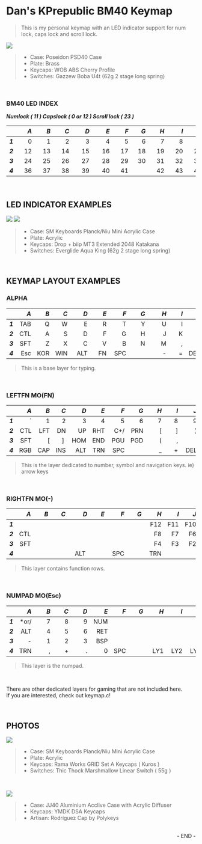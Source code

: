 # Dan's KPrepublic BM40 Keymap

>This is my personal keymap with an LED indicator support for num lock, caps lock and scroll lock.

![](https://i.imgur.com/2yclc1B.jpg)
> * Case: Poseidon PSD40 Case
> * Plate: Brass
> * Keycaps: WOB ABS Cherry Profile
> * Switches: Gazzew Boba U4t (62g 2 stage long spring)

<br />

### BM40 LED INDEX
**_Numlock ( 11 ) Capslock ( 0 or 12 ) Scroll lock ( 23 )_**

|         |  _A_ |  _B_ |  _C_ |  _D_ |  _E_ |  _F_ |  _G_ |  _H_ |  _I_ |  _J_ |  _K_ |  _L_ |
|---------|---:|---:|---:|---:|---:|---:|---:|---:|---:|---:|---:|---:|
| **_1_** |  0 |  1 |  2 |  3 |  4 |  5 |  6 |  7 |  8 |  9 | 10 | 11 |
| **_2_** | 12 | 13 | 14 | 15 | 16 | 17 | 18 | 19 | 20 | 21 | 22 | 23 |
| **_3_** | 24 | 25 | 26 | 27 | 28 | 29 | 30 | 31 | 32 | 33 | 34 | 35 |
| **_4_** | &nbsp;&nbsp;&nbsp;36 | &nbsp;&nbsp;&nbsp;37 | &nbsp;&nbsp;&nbsp;38 | &nbsp;&nbsp;&nbsp;&nbsp;39 | &nbsp;&nbsp;&nbsp;&nbsp;40 | &nbsp;&nbsp;&nbsp;41 | &nbsp;&nbsp;&nbsp;&nbsp;&nbsp;&nbsp;&nbsp;| &nbsp;&nbsp;&nbsp;42 | &nbsp;&nbsp;&nbsp;43 | &nbsp;&nbsp;&nbsp;44 | &nbsp;&nbsp;&nbsp;45 | &nbsp;&nbsp;&nbsp;46 |

<br />

## LED INDICATOR EXAMPLES
![](https://i.imgur.com/qpkRNio.jpg)
![](https://i.imgur.com/GfG252J.jpg)
> * Case: SM Keyboards Planck/Niu Mini Acrylic Case
> * Plate: Acrylic
> * Keycaps: Drop + biip MT3 Extended 2048 Katakana
> * Switches: Everglide Aqua King (62g 2 stage long spring)

<br />

## KEYMAP LAYOUT EXAMPLES
### ALPHA

|         | _A_ | _B_ | _C_ | _D_ | _E_ | _F_ | _G_ | _H_ | _I_ | _J_ | _K_ | _L_ |
|---------|----:|----:|----:|----:|----:|----:|----:|----:|----:|----:|----:|----:|
| **_1_** | TAB |  Q  |  W  |  E  |  R  |  T  |  Y  |  U  |  I  |  O  |  P  | BSP |
| **_2_** | CTL |  A  |  S  |  D  |  F  |  G  |  H  |  J  |  K  |  L  |  ;  |  '  |
| **_3_** | SFT |  Z  |  X  |  C  |  V  |  B  |  N  |  M  |  ,  |  .  |  /  | RET |
| **_4_** | &nbsp;Esc | KOR | WIN | &nbsp;&nbsp;ALT | &nbsp;&nbsp;&nbsp;FN | &nbsp;SPC | &nbsp;&nbsp;&nbsp;&nbsp;&nbsp;&nbsp;&nbsp;&nbsp; | &nbsp;&nbsp;&nbsp;&nbsp;&nbsp;&nbsp;&nbsp;- | &nbsp;&nbsp;&nbsp;&nbsp;= | DEL | &nbsp;&nbsp;&nbsp;&nbsp;&nbsp;\\ | ENT |
>This is a base layer for typing.

<br />

### LEFTFN MO(FN)

|         | _A_ | _B_ | _C_ | _D_ | _E_ | _F_ | _G_ | _H_ | _I_ | _J_ | _K_ | _L_ |
|---------|----:|----:|----:|----:|----:|----:|----:|----:|----:|----:|----:|----:|
| **_1_** |  \` |  1  |  2  |  3  |  4  |  5  |  6  |  7  |  8  |  9  |  0  | BSP |
| **_2_** | CTL | LFT | DN  | UP  | RHT | C+/ | PRN |  [  |  ]  |  )  |  :  |  "  |
| **_3_** | SFT |  [  | ]&nbsp; | HOM | END | PGU | PGD |  (  |  ,  |  .  |  /  | RET |
| **_4_** | RGB | CAP | INS | ALT | TRN | &nbsp;SPC || &nbsp;&nbsp;&nbsp;&nbsp;&nbsp;&nbsp;_ | &nbsp;&nbsp;&nbsp;&nbsp;+ | &nbsp;DEL | &nbsp;&nbsp;&nbsp;&nbsp;&nbsp;&nbsp;\| | ENT |
>This is the layer dedicated to number, symbol and navigation keys. ie) arrow keys

<br />

### RIGHTFN MO(-)

|         | _A_ | _B_ | _C_ | _D_ | _E_ | _F_ | _G_ | _H_ | _I_ | _J_ | _K_ | _L_ |
|---------|----:|----:|----:|----:|----:|----:|----:|----:|----:|----:|----:|----:|
| **_1_** |     |     |     |     |     |     |     | F12 | F11 | F10 |  F9 | PAU |
| **_2_** | CTL |     |     |     |     |     |     | F8  | F7  | F6  |  F5 | SCL |
| **_3_** | SFT |     |     |     |     |     |     | F4  | F3  | F2  |  F1 |     |
| **_4_** | &nbsp;&nbsp;&nbsp;&nbsp;&nbsp;&nbsp;&nbsp; | &nbsp;&nbsp;&nbsp;&nbsp;&nbsp;&nbsp;&nbsp; | &nbsp;&nbsp;&nbsp;&nbsp;&nbsp;&nbsp;&nbsp; | &nbsp;&nbsp;ALT&nbsp; | &nbsp;&nbsp;&nbsp;&nbsp;&nbsp;&nbsp;&nbsp; | &nbsp;SPC | &nbsp;&nbsp;&nbsp;&nbsp;&nbsp;&nbsp;&nbsp; | &nbsp;TRN | &nbsp;&nbsp;&nbsp;&nbsp;&nbsp;&nbsp; | &nbsp;&nbsp;&nbsp;&nbsp;&nbsp;&nbsp;&nbsp;| &nbsp;&nbsp;&nbsp;&nbsp;&nbsp;&nbsp;&nbsp;| &nbsp;&nbsp;&nbsp;&nbsp;&nbsp;|
>This layer contains function rows.

<br />

### NUMPAD MO(Esc)

|         | _A_ | _B_ | _C_ | _D_ | _E_ | _F_ | _G_ | _H_ | _I_ | _J_ | _K_ | _L_ |
|---------|----:|----:|----:|----:|----:|----:|----:|----:|----:|----:|----:|----:|
| **_1_** | *or/|  7  |  8  |  9  | NUM |     |     |     |     |     |     | BSP |
| **_2_** | ALT |  4  |  5  |  6  | RET |     |     |     |     |     |     |     |
| **_3_** |  -  |  1  |  2  |  3  | BSP |     |     |     |     |     |     | RET |
| **_4_** | TRN | &nbsp;&nbsp;&nbsp;&nbsp;&nbsp;&nbsp;&nbsp;, | &nbsp;&nbsp;&nbsp;&nbsp;&nbsp;+ | &nbsp;&nbsp;&nbsp;&nbsp;&nbsp;&nbsp;&nbsp;. | &nbsp;&nbsp;&nbsp;0 | SPC | &nbsp;&nbsp;&nbsp;&nbsp;&nbsp;&nbsp;&nbsp; | &nbsp;&nbsp;LY1 | &nbsp;LY2 | &nbsp;LY3 | &nbsp;LY4 | &nbsp;LY5 |
>This layer is the numpad.
<br />

There are other dedicated layers for gaming that are not included here.  
If you are interested, check out keymap.c!  

<br />

## PHOTOS

![](https://imgur.com/ABblRwp.jpg)
> * Case: SM Keyboards Planck/Niu Mini Acrylic Case
> * Plate: Acrylic
> * Keycaps: Rama Works GRID Set A Keycaps ( Kuros )
> * Switches: Thic Thock Marshmallow Linear Switch ( 55g )

<br />

![](https://i.imgur.com/imqhjZW.jpg)
> * Case: JJ40 Aluminium Acclive Case with Acrylic Diffuser
> * Keycaps: YMDK DSA Keycaps
> * Artisan: Rodríguez Cap by Polykeys

<br />

<div style="text-align: right">- END -</div>
